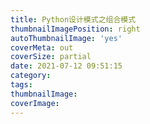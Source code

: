 ```yaml
---
title: Python设计模式之组合模式
thumbnailImagePosition: right
autoThumbnailImage: 'yes'
coverMeta: out
coverSize: partial
date: 2021-07-12 09:51:15
category:
tags:
thumbnailImage:
coverImage:
---
```

